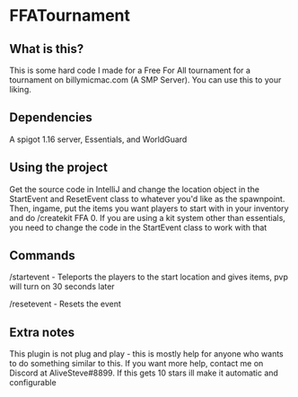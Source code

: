 # FFATournament


## What is this?
This is some hard code I made for a Free For All tournament for a tournament on billymicmac.com (A SMP Server). You can use this to your liking.

## Dependencies
A spigot 1.16 server, Essentials, and WorldGuard

## Using the project
Get the source code in IntelliJ and change the location object in the StartEvent and ResetEvent class to whatever you'd like as the spawnpoint. Then, ingame, put the items you want players to start with in your inventory and do /createkit FFA 0. If you are using a kit system other than essentials, you need to change the code in the StartEvent class to work with that

## Commands
/startevent - Teleports the players to the start location and gives items, pvp will turn on 30 seconds later

/resetevent - Resets the event

## Extra notes
This plugin is not plug and play - this is mostly help for anyone who wants to do something similar to this. If you want more help, contact me on Discord at AliveSteve#8899. If this gets 10 stars ill make it automatic and configurable
